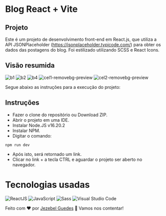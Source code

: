 # Blog React + Vite

## Projeto
Este é um projeto  de desenvolvimento front-end  em React.js, que utiliza a  API JSONPlaceholder (https://jsonplaceholder.typicode.com/) para obter os dados das
postagens do blog. Foi estilizado utilizando SCSS e  React Icons. 


## Visão resumida 
![b1](https://github.com/Jezebel1990/blog-react/assets/75287031/3c148e86-e8dc-42d5-b0a6-bc1f6089ff50)
![b2](https://github.com/Jezebel1990/blog-react/assets/75287031/d1e89dad-7aed-49ac-9658-c6f628578f72)
![b4](https://github.com/Jezebel1990/blog-react/assets/75287031/685f553f-2064-4cda-b05d-b7cb3ccad483)
![cel1-removebg-preview](https://github.com/Jezebel1990/blog-react/assets/75287031/31da5a42-c688-42aa-b377-ccb6c9013658)
![cel2-removebg-preview](https://github.com/Jezebel1990/blog-react/assets/75287031/fe02566f-650d-4959-872a-fbd30059c44b)



Segue abaixo as instruções para a execução do projeto:


## Instruções
- Fazer o clone do repositório ou Download ZIP.
- Abrir o projeto em uma IDE.
- Instalar Node.JS v16.20.2
- Instalar NPM.
- Digitar o comando: 

```
npm run dev
```
- Após isto,  será retornado um link.
- Clicar no link + a tecla CTRL e aguardar o projeto ser aberto no navegador.



# Tecnologias usadas
<img src="https://img.shields.io/badge/React-20232A?style=for-the-badge&logo=react&logoColor=61DAFB" alt="ReactJS" />

<img src="https://img.shields.io/badge/JavaScript-F7DF1E?style=for-the-badge&logo=javascript&logoColor=white" alt="JavaScript" />
<img src="https://img.shields.io/badge/Sass-CC6699?style=for-the-badge&logo=sass&logoColor=white" alt="Sass" />
<img src="https://img.shields.io/badge/Visual%20Studio%20Code-0078d7.svg?style=for-the-badge&logo=visual-studio-code&logoColor=white" alt="Visual Studio Code" />

Feito com ♥ por [Jezebel Guedes](https://www.linkedin.com/in/jezebel-guedes/) 👋 Vamos nos contentar!
